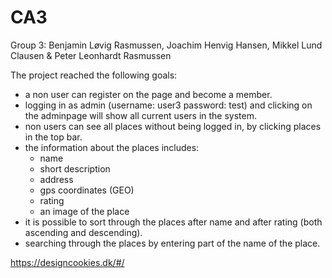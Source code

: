 # CA3

Group 3: Benjamin Løvig Rasmussen, Joachim Henvig Hansen, Mikkel Lund Clausen & Peter Leonhardt Rasmussen

The project reached the following goals:
- a non user can register on the page and become a member.
- logging in as admin (username: user3 password: test) and clicking on the adminpage will show all current users in the system.
- non users can see all places without being logged in, by clicking places in the top bar.
- the information about the places includes:
	- name
	- short description
	- address
	- gps coordinates (GEO)
	- rating
	- an image of the place
- it is possible to sort through the places after name and after rating (both ascending and descending). 
- searching through the places by entering part of the name of the place.

https://designcookies.dk/#/
